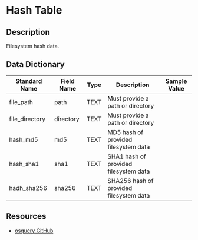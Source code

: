 # Hash Table

## Description
Filesystem hash data.

## Data Dictionary
|Standard Name|Field Name|Type|Description|Sample Value|
|---|---|---|---|---|
|file_path|path|TEXT|Must provide a path or directory||
|file_directory|directory|TEXT|Must provide a path or directory||
|hash_md5|md5|TEXT|MD5 hash of provided filesystem data||
|hash_sha1|sha1|TEXT|SHA1 hash of provided filesystem data||
|hadh_sha256|sha256|TEXT|SHA256 hash of provided filesystem data||

## Resources
* [osquery GitHub](https://github.com/facebook/osquery/blob/master/specs/hash.table)
